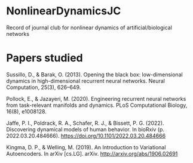 # NonlinearDynamicsJC
Record of journal club for nonlinear dynamics of artificial/biological networks

# Papers studied
Sussillo, D., & Barak, O. (2013). Opening the black box: low-dimensional dynamics in high-dimensional recurrent neural networks. Neural Computation, 25(3), 626–649.<br/>

Pollock, E., & Jazayeri, M. (2020). Engineering recurrent neural networks from task-relevant manifolds and dynamics. PLoS Computational Biology, 16(8), e1008128.<br/>

Jaffe, P. I., Poldrack, R. A., Schafer, R. J., & Bissett, P. G. (2022). Discovering dynamical models of human behavior. In bioRxiv (p. 2022.03.20.484666). https://doi.org/10.1101/2022.03.20.484666 <br/>

Kingma, D. P., & Welling, M. (2019). An Introduction to Variational Autoencoders. In arXiv [cs.LG]. arXiv. http://arxiv.org/abs/1906.02691 <br/>

